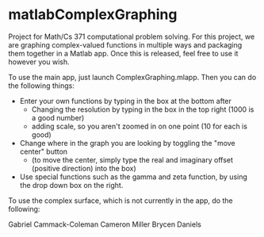 # matlabComplexGraphing
Project for Math/Cs 371 computational problem solving. 
For this project, we are graphing complex-valued functions in multiple ways and packaging them together in a Matlab app.
Once this is released, feel free to use it however you wish.

To use the main app, just launch ComplexGraphing.mlapp. Then you can do the following things:
* Enter your own functions by typing in the box at the bottom after
  - Changing the resolution by typing in the box in the top right (1000 is a good number)
  - adding scale, so you aren't zoomed in on one point (10 for each is good)
* Change where in the graph you are looking by toggling the "move center" button
  - (to move the center, simply type the real and imaginary offset (positive direction) into the box)
* Use special functions such as the gamma and zeta function, by using the drop down box on the right.

To use the complex surface, which is not currently in the app, do the following:

Gabriel Cammack-Coleman
Cameron Miller
Brycen Daniels

